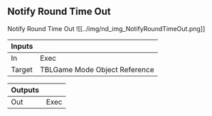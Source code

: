 ## Notify Round Time Out
Notify Round Time Out
![[../img/nd_img_NotifyRoundTimeOut.png]]

|Inputs||
|--|--|
| In | Exec |
| Target | TBLGame Mode Object Reference |

|Outputs||
|--|--|
| Out | Exec |
